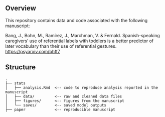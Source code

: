## Overview

This repository contains data and code associated with the following manuscript: 

Bang, J., Bohn, M., Ramírez, J., Marchman, V. & Fernald. Spanish-speaking caregivers’ use of referential labels with toddlers is a better predictor of later vocabulary than their use of referential gestures. https://psyarxiv.com/bhft7

## Structure

```
.
├── stats
│   ├── analysis.Rmd  <-- code to reproduce analysis reported in the manuscript
│   ├── data/         <-- raw and cleaned data files
│   ├── figures/      <-- figures from the manuscript
│   └── saves/        <-- saved model outputs
├── paper             <-- reproducible manuscript
```


